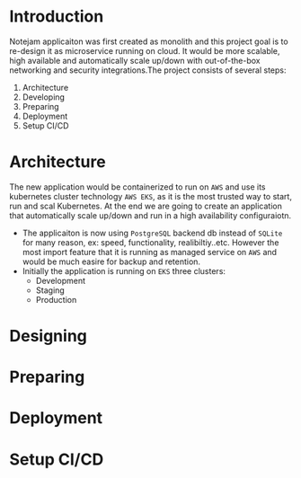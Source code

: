 # Introduction #
Notejam applicaiton was first created as monolith and this project goal is to re-design it as microservice running on cloud. It would be more scalable, high available and automatically scale up/down with out-of-the-box networking and security integrations.The project consists of several steps:
1. Architecture
2. Developing
3. Preparing
4. Deployment
5. Setup CI/CD
# Architecture #
The new application would be containerized to run on `AWS` and use its kubernetes cluster technology `AWS EKS`, as it is the most trusted way to start, run and scal Kubernetes. At the end we are going to create an application that automatically scale up/down and run in a high availability configuraiotn.
* The applicaiton is now using `PostgreSQL` backend db instead  of `SQLite` for many reason, ex: speed, functionality, realibiltiy..etc. However the most import feature that it is running as managed service on `AWS` and would be much easire for backup and retention.
* Initially the application is running on `EKS` three clusters:
    - Development
    - Staging
    - Production




# Designing #
# Preparing #
# Deployment #
# Setup CI/CD #


